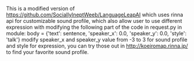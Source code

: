 This is a modified version of https://github.com/SociallyIneptWeeb/LanguageLeapAI which uses rinna api for customizable sound profile, which also allow user to use different expression with modifying the following part of the code in request.py in module:
body = {'text': sentence, 'speaker_x': 0.0, 'speaker_y': 0.0, 'style': 'talk'}
modify speaker_x and speaker_y value from -3 to 3 for sound profile and style for expression, you can try those out in http://koeiromap.rinna.jp/ to find your favorite sound profile.
